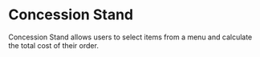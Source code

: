 <h1>Concession Stand</h1>
<p>
  Concession Stand allows users to select items from a menu and calculate the total cost of their order. 
</p>

